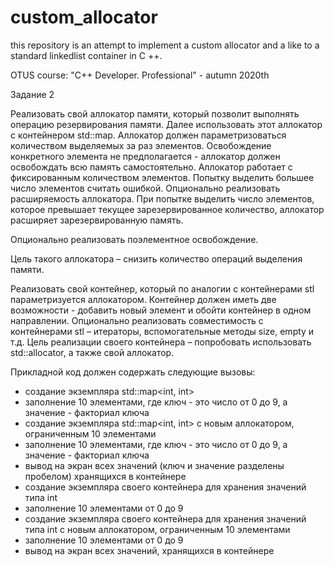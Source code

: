 # custom_allocator
this repository is an attempt to implement a custom allocator and a like to a standard linkedlist container in C ++.

OTUS course: "C++ Developer. Professional" - autumn 2020th

Задание 2 
 
Реализовать свой аллокатор памяти, который позволит выполнять операцию резервирования памяти. 
Далее использовать этот аллокатор с контейнером std::map. Аллокатор должен параметризоваться 
количеством выделяемых за раз элементов. Освобождение конкретного элемента не предполагается - 
аллокатор должен освобождать всю память самостоятельно. Аллокатор работает с фиксированным 
количеством элементов. Попытку выделить большее число элементов считать ошибкой. 
Опционально реализовать расширяемость аллокатора. При попытке выделить число элементов, 
которое превышает текущее зарезервированное количество, аллокатор расширяет зарезервированную 
память. 
 
Опционально реализовать поэлементное освобождение. 

Цель такого аллокатора – снизить количество операций выделения памяти. 
 
Реализовать свой контейнер, который по аналогии с контейнерами stl параметризуется аллокатором. 
Контейнер должен иметь две возможности - добавить новый элемент и обойти контейнер в одном направлении. 
Опционально реализовать совместимость с контейнерами stl – итераторы, вспомогательные методы size, 
empty и т.д. 
Цель реализации своего контейнера – попробовать использовать std::allocator, а также свой аллокатор.  
 
Прикладной код должен содержать следующие вызовы: 
- создание экземпляра std::map<int, int> 
- заполнение 10 элементами, где ключ - это число от 0 до 9, а значение - факториал ключа 
- создание экземпляра std::map<int, int> с новым аллокатором, ограниченным 10 элементами 
- заполнение 10 элементами, где ключ - это число от 0 до 9, а значение - факториал ключа 
- вывод на экран всех значений (ключ и значение разделены пробелом) хранящихся в контейнере 
- создание экземпляра своего контейнера для хранения значений типа int 
- заполнение 10 элементами от 0 до 9 
- создание экземпляра своего контейнера для хранения значений типа int с новым аллокатором, ограниченным 10 элементами 
- заполнение 10 элементами от 0 до 9 
- вывод на экран всех значений, хранящихся в контейнере